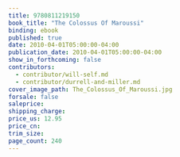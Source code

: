 ```yaml
---
title: 9780811219150
book_title: "The Colossus Of Maroussi"
binding: ebook
published: true
date: 2010-04-01T05:00:00-04:00
publication_date: 2010-04-01T05:00:00-04:00
show_in_forthcoming: false
contributors:
  - contributor/will-self.md
  - contributor/durrell-and-miller.md
cover_image_path: The_Colossus_Of_Maroussi.jpg
forsale: false
saleprice:
shipping_charge:
price_us: 12.95
price_cn:
trim_size:
page_count: 240
---
```


